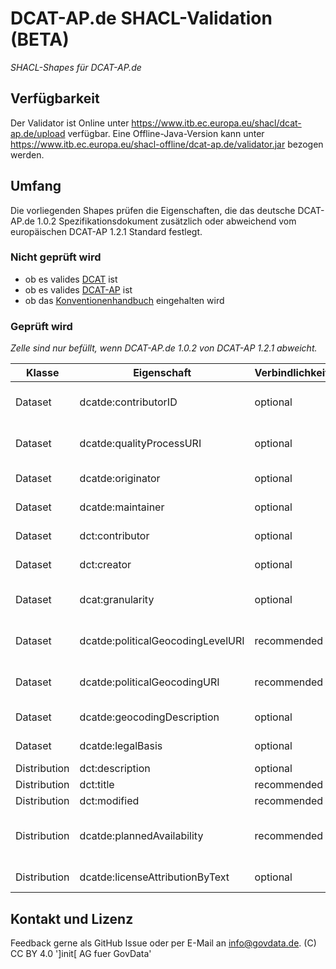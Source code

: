# DCAT-AP.de SHACL-Validation (BETA)
*SHACL-Shapes für DCAT-AP.de*

## Verfügbarkeit
Der Validator ist Online unter https://www.itb.ec.europa.eu/shacl/dcat-ap.de/upload verfügbar.
Eine Offline-Java-Version kann unter https://www.itb.ec.europa.eu/shacl-offline/dcat-ap.de/validator.jar bezogen werden.


## Umfang
Die vorliegenden Shapes prüfen die Eigenschaften, die das deutsche DCAT-AP.de 1.0.2 Spezifikationsdokument zusätzlich oder abweichend vom europäischen DCAT-AP 1.2.1 Standard festlegt.


### Nicht geprüft wird
- ob es valides [DCAT](https://www.w3.org/TR/vocab-dcat/) ist
- ob es valides [DCAT-AP](https://github.com/SEMICeu/DCAT-AP) ist
- ob das [Konventionenhandbuch](https://www.dcat-ap.de/def/) eingehalten wird

### Geprüft wird
*Zelle sind nur befüllt, wenn DCAT-AP.de 1.0.2 von DCAT-AP 1.2.1 abweicht.*

Klasse  | Eigenschaft                       | Verbindlichkeit | Range         | Card. | SHAPES
--------|-----------------------------------|-----------------|---------------|-------|----------
Dataset | dcatde:contributorID              | optional        | rdfs:Resource | 0..n  | Dataset_Spec_contributorID_1, Dataset_Spec_contributorID_2, Dataset_Spec_contributorID_3
Dataset | dcatde:qualityProcessURI          | optional        | rdfs:Resource | 0..1  | Dataset_Spec_qualityProcessURI_1, Dataset_Spec_qualityProcessURI_2, Dataset_Spec_qualityProcessURI_3
Dataset | dcatde:originator                 | optional        | foaf:Agent    | 0..n  | Dataset_Spec_originator_1, Dataset_Spec_originator_2
Dataset | dcatde:maintainer                 | optional        | foaf:Agent    | 0..n  | Dataset_Spec_maintainer_1, Dataset_Spec_maintainer_2
Dataset | dct:contributor                   | optional        | foaf:Agent    | 0..n  | Dataset_Spec_contributor_1, Dataset_Spec_contributor_2
Dataset | dct:creator                       | optional        | foaf:Agent    | 0..n  | Dataset_Spec_creator_1, Dataset_Spec_creator_2
Dataset | dcat:granularity                  | optional        | skos:Concept  | 0..1  | Dataset_Spec_granularity_1, Dataset_Spec_granularity_2, Dataset_Spec_granularity_3
Dataset | dcatde:politicalGeocodingLevelURI | recommended     | rdfs:Resource | 0..n  | Dataset_Spec_politicalGeocodingLevelURI_1, Dataset_Spec_politicalGeocodingLevelURI_2, Dataset_Spec_politicalGeocodingLevelURI_3
Dataset | dcatde:politicalGeocodingURI      | recommended     | rdfs:Resource | 0..n  | Dataset_Spec_politicalGeocodingURI_1, Dataset_Spec_politicalGeocodingURI_2, Dataset_Spec_politicalGeocodingURI_3
Dataset | dcatde:geocodingDescription       | optional        | rdfs:Literal  | 0..n  | Dataset_Spec_geocodingDescription_1, Dataset_Spec_geocodingDescription_2
Dataset | dcatde:legalBasis                 | optional        | rdfs:Literal  | 0..n  | Dataset_Spec_legalBasis_1, Dataset_Spec_legalBasis_2
Distribution | dct:description                 | optional     | rdfs:Literal  | 0..n  | Distribution_Spec_dct_description_1
Distribution | dct:title                       | recommended  |               |       | Distribution_Spec_dct_title_1
Distribution | dct:modified                    | recommended  |               |       | Distribution_Spec_dct_modified_1
Distribution | dcatde:plannedAvailability      | recommended  | rdfs:Resource | 0..1  | Distribution_Spec_plannedAvailability_1, Distribution_Spec_plannedAvailability_2, Distribution_Spec_plannedAvailability_3, Distribution_Spec_plannedAvailability_4
Distribution | dcatde:licenseAttributionByText | optional     | rdfs:Literal  | 0..n  | Distribution_Spec_licenseAttributionByText_1, Distribution_Spec_licenseAttributionByText_2


## Kontakt und Lizenz
Feedback gerne als GitHub Issue oder per E-Mail an info@govdata.de.
(C) CC BY 4.0 ']init[ AG fuer GovData'